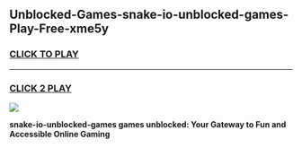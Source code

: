 
## Unblocked-Games-snake-io-unblocked-games-Play-Free-xme5y
<h3>
<a href="https://premium76.site?title=snake-io-unblocked-games&ref=24M">CLICK TO PLAY</a></h3>
<hr>

<h3>
<a href="https://premium76.site?title=snake-io-unblocked-games&ref=24M">CLICK 2 PLAY</a>
  
</h3>

<a href="https://premium76.site?title=snake-io-unblocked-games&ref=24M"><img src="https://clearcache.store/games.png"></a>


**snake-io-unblocked-games games unblocked: Your Gateway to Fun and Accessible Online Gaming**
